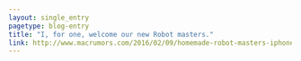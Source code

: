 ```yaml
---
layout: single_entry
pagetype: blog-entry
title: "I, for one, welcome our new Robot masters."
link: http://www.macrumors.com/2016/02/09/homemade-robot-masters-iphone-game/
---  
```

